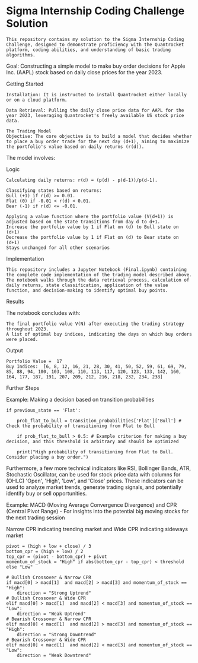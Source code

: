 # Sigma Internship Coding Challenge Solution
    This repository contains my solution to the Sigma Internship Coding Challenge, designed to demonstrate proficiency with the Quantrocket platform, coding abilities, and understanding of basic trading algorithms.

Goal: Constructing a simple model to make buy order decisions for Apple Inc. (AAPL) stock based on daily close prices for the year 2023.

Getting Started
    
    Installation: It is instructed to install Quantrocket either locally or on a cloud platform.
    
    Data Retrieval: Pulling the daily close price data for AAPL for the year 2023, leveraging Quantrocket's freely available US stock price data.
    
    The Trading Model
    Objective: The core objective is to build a model that decides whether to place a buy order trade for the next day (d+1), aiming to maximize the portfolio's value based on daily returns (r(d)).

The model involves:

Logic

    Calculating daily returns: r(d) = (p(d) - p(d-1))/p(d-1).
    
    Classifying states based on returns:
    Bull (+1) if r(d) >= 0.01.
    Flat (0) if -0.01 < r(d) < 0.01.
    Bear (-1) if r(d) <= -0.01.
    
    Applying a value function where the portfolio value (V(d+1)) is adjusted based on the state transitions from day d to d+1.
    Increase the portfolio value by 1 if Flat on (d) to Bull state on (d+1)
    Decrease the portfolio value by 1 if Flat on (d) to Bear state on (d+1) 
    Stays unchanged for all other scenarios

Implementation

    This repository includes a Jupyter Notebook (Final.ipynb) containing the complete code implementation of the trading model described above. The notebook walks through the data retrieval process, calculation of daily returns, state classification, application of the value function, and decision-making to identify optimal buy points.

Results

The notebook concludes with:

    The final portfolio value V(N) after executing the trading strategy throughout 2023.
    A list of optimal buy indices, indicating the days on which buy orders were placed.

Output

    Portfolio Value =  17
    Buy Indices:  [6, 8, 12, 16, 21, 28, 30, 41, 50, 52, 59, 61, 69, 79, 85, 88, 94, 100, 103, 108, 110, 113, 117, 120, 123, 133, 142, 160, 164, 177, 187, 191, 207, 209, 212, 216, 218, 232, 234, 238]

Further Steps

Example: Making a decision based on transition probabilities
    
    if previous_state == 'Flat':    
    
        prob_flat_to_bull = transition_probabilities['Flat']['Bull'] # Check the probability of transitioning from Flat to Bull
        
        if prob_flat_to_bull > 0.5: # Example criterion for making a buy decision, and this threshold is arbitrary and should be optimized
        
        print("High probability of transitioning from Flat to Bull. Consider placing a buy order.")

Furthermore, a few more technical indicators like RSI, Bollinger Bands, ATR, Stochastic Oscillator, can be used for stock price data with columns for (OHLC) 'Open', 'High', 'Low', and 'Close' prices. These indicators can be used to analyze market trends, generate trading signals, and potentially identify buy or sell opportunities.

Example: MACD (Moving Average Convergence Divergence) and CPR (Central Pivot Range) - For insights into the potential big moving stocks for the next trading session

Narrow CPR indicating trending market and Wide CPR indicating sideways market

    pivot = (high + low + close) / 3
    bottom_cpr = (high + low) / 2
    top_cpr = (pivot - bottom_cpr) + pivot
    momentum_of_stock = "High" if abs(bottom_cpr - top_cpr) < threshold else "Low" 

    # Bullish Crossover & Narrow CPR
    if macd[0] > macd[1]  and macd[2] > macd[3] and momentum_of_stock == "High":
        direction = "Strong Uptrend"
    # Bullish Crossover & Wide CPR
    elif macd[0] > macd[1]  and macd[2] < macd[3] and momentum_of_stock == "Low":
        direction = "Weak Uptrend"
    # Bearish Crossover & Narrow CPR
    elif macd[0] < macd[1]  and macd[2] > macd[3] and momentum_of_stock == "High":
        direction = "Strong Downtrend"
    # Bearish Crossover & Wide CPR
    elif macd[0] < macd[1]  and macd[2] < macd[3] and momentum_of_stock == "Low":
        direction = "Weak Downtrend"
